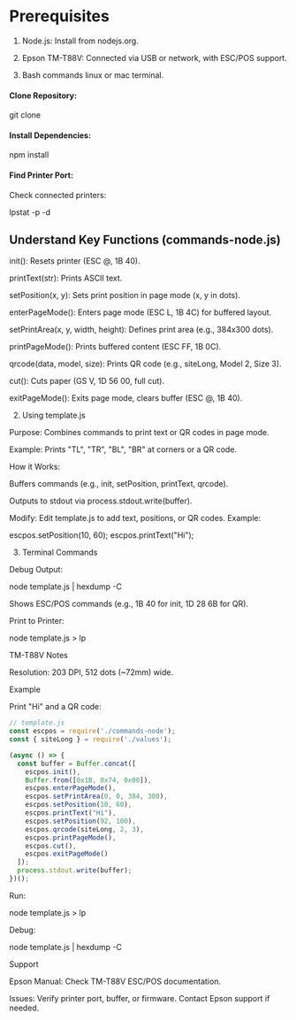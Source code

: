 # Prerequisites

1. Node.js: Install from nodejs.org.

2. Epson TM-T88V: Connected via USB or network, with ESC/POS support.

3. Bash commands linux or mac terminal.



#### Clone Repository:
git clone 



#### Install Dependencies:
npm install


#### Find Printer Port:

Check connected printers:

lpstat -p -d



## Understand Key Functions (commands-node.js)


init(): Resets printer (ESC @, 1B 40).

printText(str): Prints ASCII text.

setPosition(x, y): Sets print position in page mode (x, y in dots).

enterPageMode(): Enters page mode (ESC L, 1B 4C) for buffered layout.

setPrintArea(x, y, width, height): Defines print area (e.g., 384x300 dots).

printPageMode(): Prints buffered content (ESC FF, 1B 0C).

qrcode(data, model, size): Prints QR code (e.g., siteLong, Model 2, Size 3).

cut(): Cuts paper (GS V, 1D 56 00, full cut).

exitPageMode(): Exits page mode, clears buffer (ESC @, 1B 40).

2. Using template.js

Purpose: Combines commands to print text or QR codes in page mode.

Example: Prints "TL", "TR", "BL", "BR" at corners or a QR code.

How it Works:

Buffers commands (e.g., init, setPosition, printText, qrcode).

Outputs to stdout via process.stdout.write(buffer).

Modify: Edit template.js to add text, positions, or QR codes. Example:

escpos.setPosition(10, 60);
escpos.printText("Hi");

3. Terminal Commands


Debug Output:

node template.js | hexdump -C

Shows ESC/POS commands (e.g., 1B 40 for init, 1D 28 6B for QR).


Print to Printer:

node template.js > lp





TM-T88V Notes


Resolution: 203 DPI, 512 dots (~72mm) wide.

Example

Print "Hi" and a QR code:

```ts
// template.js
const escpos = require('./commands-node');
const { siteLong } = require('./values');

(async () => {
  const buffer = Buffer.concat([
    escpos.init(),
    Buffer.from([0x1B, 0x74, 0x00]),
    escpos.enterPageMode(),
    escpos.setPrintArea(0, 0, 384, 300),
    escpos.setPosition(10, 60),
    escpos.printText("Hi"),
    escpos.setPosition(92, 100),
    escpos.qrcode(siteLong, 2, 3),
    escpos.printPageMode(),
    escpos.cut(),
    escpos.exitPageMode()
  ]);
  process.stdout.write(buffer);
})();
```

Run:

node template.js > lp

Debug:

node template.js | hexdump -C

Support


Epson Manual: Check TM-T88V ESC/POS documentation.



Issues: Verify printer port, buffer, or firmware. Contact Epson support if needed.
